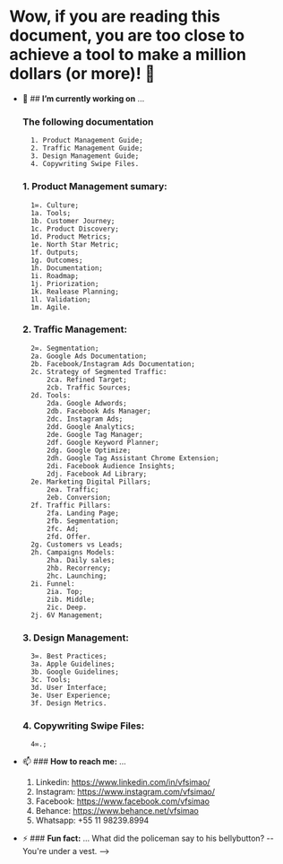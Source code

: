 # Wow, if you are reading this document, you are too close to achieve a tool to make a million dollars (or more)! 👋

- 🔭 ## **I’m currently working on** ...
  
 	### **The following documentation**
    	1. Product Management Guide;
    	2. Traffic Management Guide;
		3. Design Management Guide;
    	4. Copywriting Swipe Files. 

	### 1. **Product Management sumary:**
		1∞. Culture;
		1a. Tools;
		1b. Customer Journey;
		1c. Product Discovery;
		1d. Product Metrics;
		1e. North Star Metric;
		1f. Outputs;
		1g. Outcomes;
		1h. Documentation;
		1i. Roadmap;
		1j. Priorization;
		1k. Realease Planning;
		1l. Validation;
		1m. Agile.

	### 2. **Traffic Management:**
		2∞. Segmentation;
		2a. Google Ads Documentation;
		2b. Facebook/Instagram Ads Documentation;
		2c. Strategy of Segmented Traffic:
			2ca. Refined Target;
			2cb. Traffic Sources;
		2d. Tools:
			2da. Google Adwords;
			2db. Facebook Ads Manager;
			2dc. Instagram Ads;
			2dd. Google Analytics;
			2de. Google Tag Manager;
			2df. Google Keyword Planner;
			2dg. Google Optimize;
			2dh. Google Tag Assistant Chrome Extension;
			2di. Facebook Audience Insights;
			2dj. Facebook Ad Library;
		2e. Marketing Digital Pillars;
			2ea. Traffic;
			2eb. Conversion;
		2f. Traffic Pillars:
			2fa. Landing Page;
			2fb. Segmentation;
			2fc. Ad;
			2fd. Offer.
		2g. Customers vs Leads;
		2h. Campaigns Models:
			2ha. Daily sales;
			2hb. Recorrency;
			2hc. Launching;
		2i. Funnel:
			2ia. Top;
			2ib. Middle;
			2ic. Deep.
		2j. 6V Management;
				

	### 3. **Design Management:**
		3∞. Best Practices;
		3a. Apple Guidelines;
		3b. Google Guidelines;
		3c. Tools; 
		3d. User Interface;
		3e. User Experience;
		3f. Design Metrics.

	### 4. **Copywriting Swipe Files:**
		4∞.;

- 📫 ### **How to reach me:** ...
	1. Linkedin: https://www.linkedin.com/in/vfsimao/
	2. Instagram: https://www.instagram.com/vfsimao/
	3. Facebook: https://www.facebook.com/vfsimao 
	4. Behance: https://www.behance.net/vfsimao
	5. Whatsapp: +55 11 98239.8994

- ⚡ ### **Fun fact:** ...
	What did the policeman say to his bellybutton?
	-- You're under a vest.
-->
